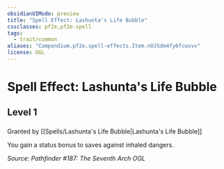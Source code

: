 ```yaml
---
obsidianUIMode: preview
title: "Spell Effect: Lashunta's Life Bubble"
cssclasses: pf2e,pf2e-spell
tags:
  - trait/common
aliases: "Compendium.pf2e.spell-effects.Item.nUJSdm4fy6fcwsvv"
license: OGL
---
```

# Spell Effect: Lashunta's Life Bubble
## Level 1
### 






Granted by [[Spells/Lashunta's Life Bubble|Lashunta's Life Bubble]]

You gain a status bonus to saves against inhaled dangers.

*Source: Pathfinder #187: The Seventh Arch*
*OGL*